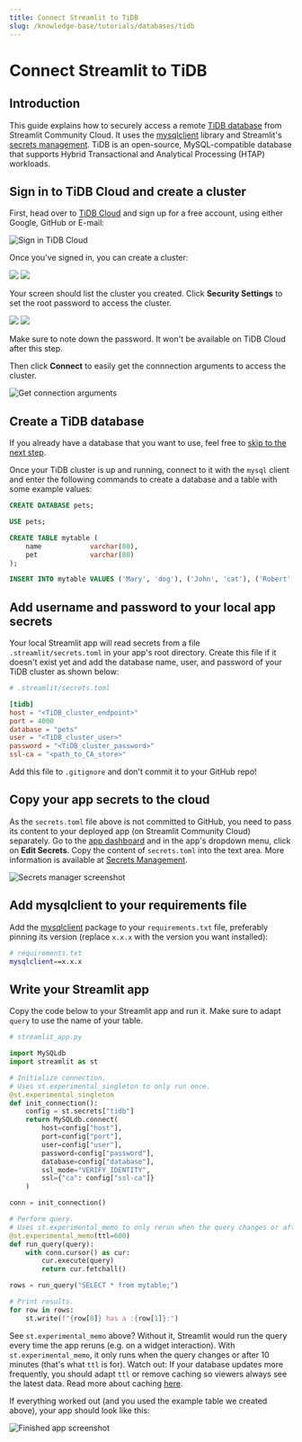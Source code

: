 ```yaml
---
title: Connect Streamlit to TiDB
slug: /knowledge-base/tutorials/databases/tidb
---
```


# Connect Streamlit to TiDB

## Introduction

This guide explains how to securely access a remote [TiDB database](https://www.pingcap.com/tidb/) from Streamlit Community Cloud. It uses the [mysqlclient](https://github.com/PyMySQL/mysqlclient) library and Streamlit's [secrets management](/streamlit-community-cloud/get-started/deploy-an-app/connect-to-data-sources/secrets-management). TiDB is an open-source, MySQL-compatible database that supports Hybrid Transactional and Analytical Processing (HTAP) workloads.

## Sign in to TiDB Cloud and create a cluster

First, head over to [TiDB Cloud](https://tidbcloud.com/free-trial) and sign up for a free account, using either Google, GitHub or E-mail:

![Sign in TiDB Cloud](/images/databases/tidb-1.png)

Once you've signed in, you can create a cluster:

<Flex>
<Image caption="Choose a cluster tier" src="/images/databases/tidb-2.png" />
<Image caption="Configure cluster specifications" src="/images/databases/tidb-3.png" />
</Flex>

Your screen should list the cluster you created. Click **Security Settings** to set the root password to access the cluster.

<Flex>
<Image caption="List clusters" src="/images/databases/tidb-4.png" />
<Image caption="Set password" src="/images/databases/tidb-5.png" />
</Flex>

<Important>

Make sure to note down the password. It won't be available on TiDB Cloud after this step.

</Important>

Then click **Connect** to easily get the connnection arguments to access the cluster.

![Get connection arguments](/images/databases/tidb-6.png)

## Create a TiDB database

<Note>

If you already have a database that you want to use, feel free
to [skip to the next step](#add-username-and-password-to-your-local-app-secrets).

</Note>

Once your TiDB cluster is up and running, connect to it with the `mysql` client and enter the following commands to create a database and a table with some example values:

```sql
CREATE DATABASE pets;

USE pets;

CREATE TABLE mytable (
    name            varchar(80),
    pet             varchar(80)
);

INSERT INTO mytable VALUES ('Mary', 'dog'), ('John', 'cat'), ('Robert', 'bird');
```

## Add username and password to your local app secrets

Your local Streamlit app will read secrets from a file `.streamlit/secrets.toml` in your app's root directory. Create this file if it doesn't exist yet and add the database name, user, and password of your TiDB cluster as shown below:

```toml
# .streamlit/secrets.toml

[tidb]
host = "<TiDB_cluster_endpoint>"
port = 4000
database = "pets"
user = "<TiDB_cluster_user>"
password = "<TiDB_cluster_password>"
ssl-ca = "<path_to_CA_store>"
```

<Important>

Add this file to `.gitignore` and don't commit it to your GitHub repo!

</Important>

## Copy your app secrets to the cloud

As the `secrets.toml` file above is not committed to GitHub, you need to pass its content to your deployed app (on Streamlit Community Cloud) separately. Go to the [app dashboard](https://share.streamlit.io/) and in the app's dropdown menu, click on **Edit Secrets**. Copy the content of `secrets.toml` into the text area. More information is available at [Secrets Management](/streamlit-community-cloud/get-started/deploy-an-app/connect-to-data-sources/secrets-management).

![Secrets manager screenshot](/images/databases/edit-secrets.png)

## Add mysqlclient to your requirements file

Add the [mysqlclient](https://github.com/PyMySQL/mysqlclient) package to your `requirements.txt` file, preferably pinning its version (replace `x.x.x` with the version you want installed):

```bash
# requirements.txt
mysqlclient==x.x.x
```

## Write your Streamlit app

Copy the code below to your Streamlit app and run it. Make sure to adapt `query` to use the name of your table.

```python
# streamlit_app.py

import MySQLdb
import streamlit as st

# Initialize connection.
# Uses st.experimental_singleton to only run once.
@st.experimental_singleton
def init_connection():
    config = st.secrets["tidb"]
    return MySQLdb.connect(
        host=config["host"],
        port=config["port"],
        user=config["user"],
        password=config["password"],
        database=config["database"],
        ssl_mode="VERIFY_IDENTITY",
        ssl={"ca": config["ssl-ca"]}
    )

conn = init_connection()

# Perform query.
# Uses st.experimental_memo to only rerun when the query changes or after 10 min.
@st.experimental_memo(ttl=600)
def run_query(query):
    with conn.cursor() as cur:
        cur.execute(query)
        return cur.fetchall()

rows = run_query("SELECT * from mytable;")

# Print results.
for row in rows:
    st.write(f"{row[0]} has a :{row[1]}:")
```

See `st.experimental_memo` above? Without it, Streamlit would run the query every time the app reruns (e.g. on a widget interaction). With `st.experimental_memo`, it only runs when the query changes or after 10 minutes (that's what `ttl` is for). Watch out: If your database updates more frequently, you should adapt `ttl` or remove caching so viewers always see the latest data. Read more about caching [here](/library/advanced-features/experimental-cache-primitives).

If everything worked out (and you used the example table we created above), your app should look like this:

![Finished app screenshot](/images/databases/streamlit-app.png)
